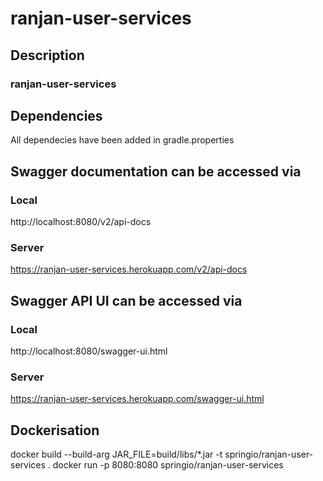 # ranjan-user-services
## Description

### ranjan-user-services

## Dependencies
All dependecies have been added in gradle.properties


## Swagger documentation can be accessed via
### Local
http://localhost:8080/v2/api-docs
### Server
https://ranjan-user-services.herokuapp.com/v2/api-docs

## Swagger API UI can be accessed via
### Local
http://localhost:8080/swagger-ui.html
### Server
https://ranjan-user-services.herokuapp.com/swagger-ui.html

## Dockerisation
docker build --build-arg JAR_FILE=build/libs/\*.jar -t springio/ranjan-user-services .
docker run -p 8080:8080 springio/ranjan-user-services